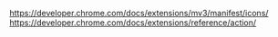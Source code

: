 https://developer.chrome.com/docs/extensions/mv3/manifest/icons/
https://developer.chrome.com/docs/extensions/reference/action/
